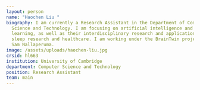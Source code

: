 ```yaml
---
layout: person
name: "Haochen Liu "
biography: I am currently a Research Assistant in the Department of Computer
  Science and Technology. I am focusing on artificial intelligence and machine
  learning, as well as their interdisciplinary research and application, such as
  sleep research and healthcare. I am working under the BrainTwin project of Dr
  Sam Nallaperuma.
image: /assets/uploads/haochen-liu.jpg
crsid: hl663
institution: University of Cambridge
department: Computer Science and Technology
position: Research Assistant
team: main
---
```

